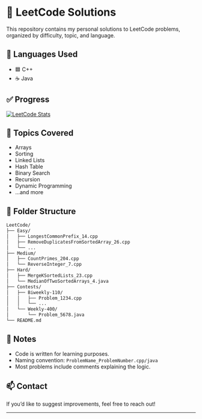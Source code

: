 # 📘 LeetCode Solutions

This repository contains my personal solutions to LeetCode problems, organized by difficulty, topic, and language.

## 🚀 Languages Used

- 🟦 C++
- ☕ Java

## ✅ Progress

[![LeetCode Stats](https://leetcard.jacoblin.cool/the_adee?theme=light&font=Fredoka&ext=heatmap)](https://leetcode.com/u/the_adee/)

## 🧠 Topics Covered

- Arrays
- Sorting
- Linked Lists
- Hash Table
- Binary Search
- Recursion
- Dynamic Programming
- ...and more

## 📂 Folder Structure
```bash
LeetCode/
├── Easy/
│   ├── LongestCommonPrefix_14.cpp
│   ├── RemoveDuplicatesFromSortedArray_26.cpp
│   └── ...
├── Medium/
│   ├── CountPrimes_204.cpp
│   └── ReverseInteger_7.cpp
├── Hard/
│   ├── MergeKSortedLists_23.cpp
│   └── MedianOfTwoSortedArrays_4.java
├── Contests/
│   ├── Biweekly-110/
│   │   ├── Problem_1234.cpp
│   │   └── ...
│   └── Weekly-400/
│       └── Problem_5678.java
└── README.md
```

## 📌 Notes

- Code is written for learning purposes.
- Naming convention: `ProblemName_ProblemNumber.cpp/java`
- Most problems include comments explaining the logic.

## 📫 Contact

If you’d like to suggest improvements, feel free to reach out!

---
